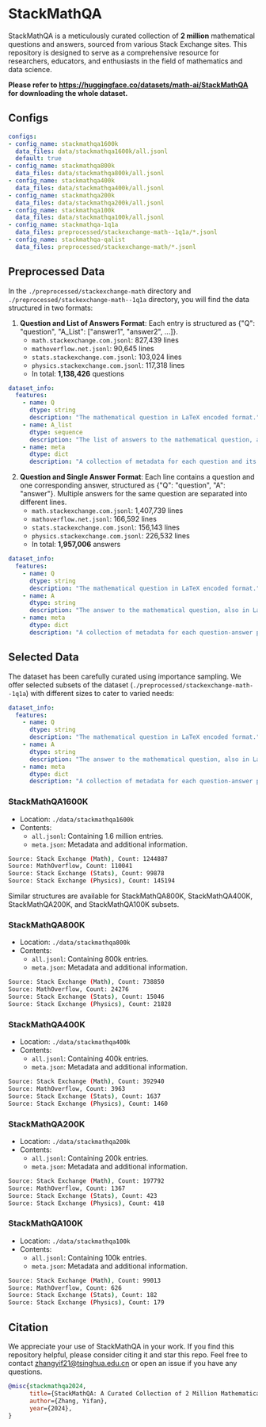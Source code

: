 # StackMathQA
StackMathQA is a meticulously curated collection of **2 million** mathematical questions and answers, sourced from various Stack Exchange sites. This repository is designed to serve as a comprehensive resource for researchers, educators, and enthusiasts in the field of mathematics and data science.

**Please refer to https://huggingface.co/datasets/math-ai/StackMathQA for downloading the whole dataset.**

## Configs

```YAML
configs:
- config_name: stackmathqa1600k
  data_files: data/stackmathqa1600k/all.jsonl
  default: true
- config_name: stackmathqa800k
  data_files: data/stackmathqa800k/all.jsonl
- config_name: stackmathqa400k
  data_files: data/stackmathqa400k/all.jsonl
- config_name: stackmathqa200k
  data_files: data/stackmathqa200k/all.jsonl
- config_name: stackmathqa100k
  data_files: data/stackmathqa100k/all.jsonl
- config_name: stackmathqa-1q1a
  data_files: preprocessed/stackexchange-math--1q1a/*.jsonl
- config_name: stackmathqa-qalist
  data_files: preprocessed/stackexchange-math/*.jsonl
```

## Preprocessed Data
In the `./preprocessed/stackexchange-math` directory and `./preprocessed/stackexchange-math--1q1a` directory, you will find the data structured in two formats:

1. **Question and List of Answers Format**:
   Each entry is structured as {"Q": "question", "A_List": ["answer1", "answer2", ...]}.
   - `math.stackexchange.com.jsonl`: 827,439 lines
   - `mathoverflow.net.jsonl`: 90,645 lines
   - `stats.stackexchange.com.jsonl`: 103,024 lines
   - `physics.stackexchange.com.jsonl`: 117,318 lines
   - In total: **1,138,426** questions

```YAML
dataset_info:
  features:
    - name: Q
      dtype: string
      description: "The mathematical question in LaTeX encoded format."
    - name: A_list
      dtype: sequence
      description: "The list of answers to the mathematical question, also in LaTeX encoded."
    - name: meta
      dtype: dict
      description: "A collection of metadata for each question and its corresponding answer list."
```

2. **Question and Single Answer Format**:
   Each line contains a question and one corresponding answer, structured as {"Q": "question", "A": "answer"}. Multiple answers for the same question are separated into different lines.
   - `math.stackexchange.com.jsonl`: 1,407,739 lines
   - `mathoverflow.net.jsonl`: 166,592 lines
   - `stats.stackexchange.com.jsonl`: 156,143 lines
   - `physics.stackexchange.com.jsonl`: 226,532 lines
   - In total: **1,957,006** answers
  
```YAML
dataset_info:
  features:
    - name: Q
      dtype: string
      description: "The mathematical question in LaTeX encoded format."
    - name: A
      dtype: string
      description: "The answer to the mathematical question, also in LaTeX encoded."
    - name: meta
      dtype: dict
      description: "A collection of metadata for each question-answer pair."
```
  
## Selected Data
The dataset has been carefully curated using importance sampling. We offer selected subsets of the dataset (`./preprocessed/stackexchange-math--1q1a`) with different sizes to cater to varied needs:

```YAML
dataset_info:
  features:
    - name: Q
      dtype: string
      description: "The mathematical question in LaTeX encoded format."
    - name: A
      dtype: string
      description: "The answer to the mathematical question, also in LaTeX encoded."
    - name: meta
      dtype: dict
      description: "A collection of metadata for each question-answer pair."
```

### StackMathQA1600K
- Location: `./data/stackmathqa1600k`
- Contents:
  - `all.jsonl`: Containing 1.6 million entries.
  - `meta.json`: Metadata and additional information.

```bash
Source: Stack Exchange (Math), Count: 1244887
Source: MathOverflow, Count: 110041
Source: Stack Exchange (Stats), Count: 99878
Source: Stack Exchange (Physics), Count: 145194
```

Similar structures are available for StackMathQA800K, StackMathQA400K, StackMathQA200K, and StackMathQA100K subsets.

### StackMathQA800K
- Location: `./data/stackmathqa800k`
- Contents:
  - `all.jsonl`: Containing 800k entries.
  - `meta.json`: Metadata and additional information.
 
```bash
Source: Stack Exchange (Math), Count: 738850
Source: MathOverflow, Count: 24276
Source: Stack Exchange (Stats), Count: 15046
Source: Stack Exchange (Physics), Count: 21828
```

### StackMathQA400K

- Location: `./data/stackmathqa400k`
- Contents:
  - `all.jsonl`: Containing 400k entries.
  - `meta.json`: Metadata and additional information.
  
```bash
Source: Stack Exchange (Math), Count: 392940
Source: MathOverflow, Count: 3963
Source: Stack Exchange (Stats), Count: 1637
Source: Stack Exchange (Physics), Count: 1460
```
 
### StackMathQA200K

- Location: `./data/stackmathqa200k`
- Contents:
  - `all.jsonl`: Containing 200k entries.
  - `meta.json`: Metadata and additional information.

```bash
Source: Stack Exchange (Math), Count: 197792
Source: MathOverflow, Count: 1367
Source: Stack Exchange (Stats), Count: 423
Source: Stack Exchange (Physics), Count: 418
```

### StackMathQA100K

- Location: `./data/stackmathqa100k`
- Contents:
  - `all.jsonl`: Containing 100k entries.
  - `meta.json`: Metadata and additional information.

```bash
Source: Stack Exchange (Math), Count: 99013
Source: MathOverflow, Count: 626
Source: Stack Exchange (Stats), Count: 182
Source: Stack Exchange (Physics), Count: 179
```

## Citation
We appreciate your use of StackMathQA in your work. If you find this repository helpful, please consider citing it and star this repo. Feel free to contact zhangyif21@tsinghua.edu.cn or open an issue if you have any questions.

```bibtex
@misc{stackmathqa2024,
      title={StackMathQA: A Curated Collection of 2 Million Mathematical Questions and Answers Sourced from Stack Exchange}, 
      author={Zhang, Yifan},
      year={2024},
}
```
